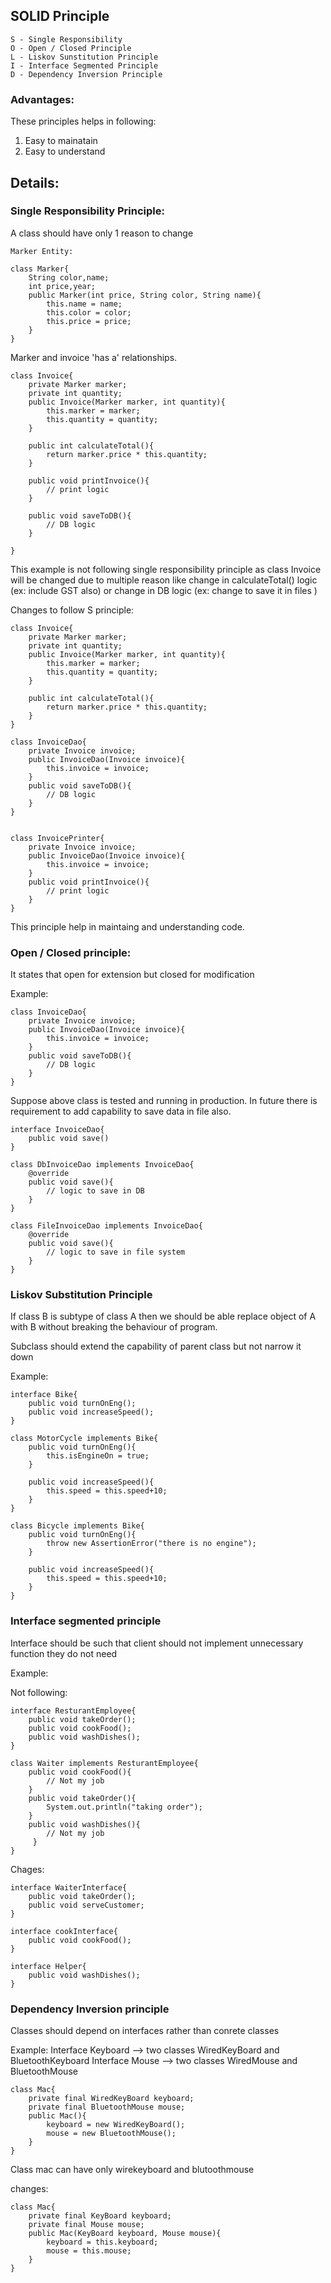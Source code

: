 ## SOLID Principle

```
S - Single Responsibility
O - Open / Closed Principle
L - Liskov Sunstitution Principle
I - Interface Segmented Principle
D - Dependency Inversion Principle
```

### Advantages:
These principles helps in following:
1. Easy to mainatain
2. Easy to understand

## Details:
### Single Responsibility Principle:

A class should have only 1 reason to change

```
Marker Entity: 

class Marker{
    String color,name;
    int price,year;
    public Marker(int price, String color, String name){
        this.name = name;
        this.color = color;
        this.price = price;
    }
}
```
Marker and invoice 'has a' relationships.
```
class Invoice{
    private Marker marker;
    private int quantity;
    public Invoice(Marker marker, int quantity){
        this.marker = marker;
        this.quantity = quantity;
    }

    public int calculateTotal(){
        return marker.price * this.quantity;
    }

    public void printInvoice(){
        // print logic
    }

    public void saveToDB(){
        // DB logic
    }

}
```

This example is not following single responsibility principle as class Invoice will be changed due to multiple reason like change in calculateTotal() logic (ex: include GST also) or change in DB logic (ex: change to save it in files )

Changes to follow S principle:

```
class Invoice{
    private Marker marker;
    private int quantity;
    public Invoice(Marker marker, int quantity){
        this.marker = marker;
        this.quantity = quantity;
    } 

    public int calculateTotal(){
        return marker.price * this.quantity;
    }
}

class InvoiceDao{
    private Invoice invoice;
    public InvoiceDao(Invoice invoice){
        this.invoice = invoice;
    }
    public void saveToDB(){
        // DB logic
    }
}


class InvoicePrinter{
    private Invoice invoice;
    public InvoiceDao(Invoice invoice){
        this.invoice = invoice;
    }
    public void printInvoice(){
        // print logic
    }
}
```

This principle help in maintaing and understanding code.

### Open / Closed principle:
It states that open for extension but closed for modification

Example:
```
class InvoiceDao{
    private Invoice invoice;
    public InvoiceDao(Invoice invoice){
        this.invoice = invoice;
    }
    public void saveToDB(){
        // DB logic
    }
}
```

Suppose above class is tested and running in production. In future there is requirement to add capability to save data in file also.

```
interface InvoiceDao{
    public void save()
}

class DbInvoiceDao implements InvoiceDao{
    @override
    public void save(){
        // logic to save in DB
    }
}

class FileInvoiceDao implements InvoiceDao{
    @override
    public void save(){
        // logic to save in file system
    }
}
```

### Liskov Substitution Principle

If class B is subtype of class A then we should be able replace object of A with B without breaking the behaviour of program.

Subclass should extend the capability of parent class but not narrow it down

Example:

```
interface Bike{
    public void turnOnEng();
    public void increaseSpeed();
}

class MotorCycle implements Bike{
    public void turnOnEng(){
        this.isEngineOn = true;
    }

    public void increaseSpeed(){
        this.speed = this.speed+10;
    }
}

class Bicycle implements Bike{
    public void turnOnEng(){
        throw new AssertionError("there is no engine");
    }

    public void increaseSpeed(){
        this.speed = this.speed+10;
    }
}
```

### Interface segmented principle

Interface should be such that client should not implement unnecessary function they do not need

Example:

Not following:
```
interface ResturantEmployee{
    public void takeOrder();
    public void cookFood();
    public void washDishes();
}

class Waiter implements ResturantEmployee{
    public void cookFood(){
        // Not my job
    }
    public void takeOrder(){
        System.out.println("taking order");
    }
    public void washDishes(){
        // Not my job
     }
}
```

Chages:
```
interface WaiterInterface{
    public void takeOrder();
    public void serveCustomer;
}

interface cookInterface{
    public void cookFood();
}

interface Helper{
    public void washDishes();
}
```

### Dependency Inversion principle

Classes should depend on interfaces rather than conrete classes

Example:
Interface Keyboard --> two classes WiredKeyBoard and BluetoothKeyboard
Interface Mouse    --> two classes WiredMouse and BluetoothMouse

```
class Mac{
    private final WiredKeyBoard keyboard;
    private final BluetoothMouse mouse;
    public Mac(){
        keyboard = new WiredKeyBoard();
        mouse = new BluetoothMouse();
    }
}
```

Class mac can have only wirekeyboard and blutoothmouse

changes:
```
class Mac{
    private final KeyBoard keyboard;
    private final Mouse mouse;
    public Mac(KeyBoard keyboard, Mouse mouse){
        keyboard = this.keyboard;
        mouse = this.mouse;
    }
}
```